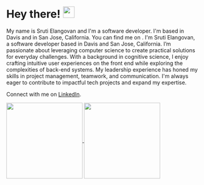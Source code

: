 # Hey there! <img src="https://raw.githubusercontent.com/MartinHeinz/MartinHeinz/master/wave.gif" width="30px">
My name is Sruti Elangovan and I'm a software developer. I'm based in Davis and in San Jose, California. You can find me on .
I'm Sruti Elangovan, a software developer based in Davis and San Jose, California. I’m passionate about leveraging computer science to create practical solutions for everyday challenges. With a background in cognitive science, I enjoy crafting intuitive user experiences on the front end while exploring the complexities of back-end systems. My leadership experience has honed my skills in project management, teamwork, and communication. I'm always eager to contribute to impactful tech projects and expand my expertise.

Connect with me on [LinkedIn](www.linkedin.com/in/srutielangovan).
<!--[![Header](https://raw.githubusercontent.com/MartinHeinz/<OWNER>/<OWNER>/readme_header.png "Header")](https://some-url.dev/)
(https://github-readme-stats.vercel.app/api?username=srutielan&show=reviews,prs_merged_percentage&hide=stars&show_icons=true&theme=dracula&bg_color=00000000) -->
<a href="https://github.com/anuraghazra/github-readme-stats">
  <img height=200 align="center" src="https://github-readme-stats.vercel.app/api?username=SrutiElan&show=reviews,prs_merged_percentage&hide=stars&show_icons=false&hide_border=true&hide_rank=true&rank_icon=github&theme=dracula" />
</a>
<a href="https://github.com/anuraghazra/top-langs">
  <img height=200 align="center" src="https://github-readme-stats.vercel.app/api/top-langs?username=SrutiElan&hide_border=true&theme=dracula" />
</a>
<!--
**SrutiElan/SrutiElan** is a ✨ _special_ ✨ repository because its `README.md` (this file) appears on your GitHub profile.
<!--
Here are some ideas to get you started: -->
<!--
- 🔭 I’m currently working on ...
- 🌱 I’m currently learning ...
- 👯 I’m looking to collaborate on ...
- 🤔 I’m looking for help with ...
- 💬 Ask me about ...
- 📫 How to reach me: ...
- 😄 Pronouns: ...
- ⚡ Fun fact: ...
-->
